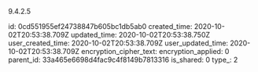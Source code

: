 9.4.2.5

id: 0cd551955ef24738847b605bc1db5ab0
created_time: 2020-10-02T20:53:38.709Z
updated_time: 2020-10-02T20:53:38.750Z
user_created_time: 2020-10-02T20:53:38.709Z
user_updated_time: 2020-10-02T20:53:38.709Z
encryption_cipher_text: 
encryption_applied: 0
parent_id: 33a465e6698d4fac9c4f8149b7813316
is_shared: 0
type_: 2